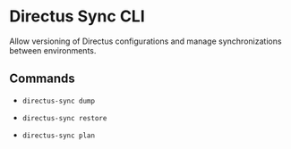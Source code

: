 # Directus Sync CLI

Allow versioning of Directus configurations and manage synchronizations between environments.

## Commands

- `directus-sync dump`

- `directus-sync restore`

- `directus-sync plan`

